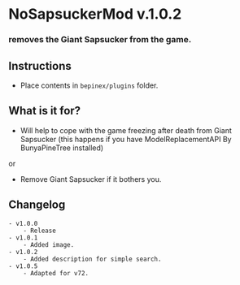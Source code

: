 # NoSapsuckerMod v.1.0.2
### removes the Giant Sapsucker from the game.

## Instructions
- Place contents in `bepinex/plugins` folder.

## What is it for?
- Will help to cope with the game freezing after death from Giant Sapsucker
 (this happens if you have ModelReplacementAPI By BunyaPineTree installed)

or

- Remove Giant Sapsucker if it bothers you.

## Changelog
	- v1.0.0
		- Release
	- v1.0.1
		- Added image.
	- v1.0.2
		- Added description for simple search.
  	- v1.0.5
		- Adapted for v72.
